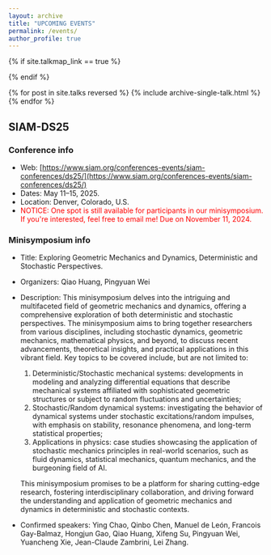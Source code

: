 ```yaml
---
layout: archive
title: "UPCOMING EVENTS"
permalink: /events/
author_profile: true
---
```


{% if site.talkmap_link == true %}

{% endif %}

{% for post in site.talks reversed %}
  {% include archive-single-talk.html %}
{% endfor %}


## SIAM-DS25

### Conference info
- Web: [https://www.siam.org/conferences-events/siam-conferences/ds25/](https://www.siam.org/conferences-events/siam-conferences/ds25/)
- Dates: May 11–15, 2025.
- Location: Denver, Colorado, U.S.
- <font color="red">NOTICE: One spot is still available for participants in our minisymposium. If you're interested, feel free to email me! Due on November 11, 2024.</font>

### Minisymposium info
- Title: Exploring Geometric Mechanics and Dynamics, Deterministic and Stochastic Perspectives.
- Organizers: Qiao Huang, Pingyuan Wei
- Description: This minisymposium delves into the intriguing and multifaceted field of geometric mechanics and dynamics, offering a comprehensive exploration of both deterministic and stochastic perspectives. The minisymposium aims to bring together researchers from various disciplines, including stochastic dynamics, geometric mechanics, mathematical physics, and beyond, to discuss recent advancements, theoretical insights, and practical applications in this vibrant field. Key topics to be covered include, but are not limited to:
  1. Deterministic/Stochastic mechanical systems: developments in modeling and analyzing differential equations that describe mechanical systems affiliated with sophisticated geometric structures or subject to random fluctuations and uncertainties;
  2. Stochastic/Random dynamical systems: investigating the behavior of dynamical systems under stochastic excitations/random impulses, with emphasis on stability, resonance phenomena, and long-term statistical properties;
  3. Applications in physics: case studies showcasing the application of stochastic mechanics principles in real-world scenarios, such as fluid dynamics, statistical mechanics, quantum mechanics, and the burgeoning field of AI.
  
  This minisymposium promises to be a platform for sharing cutting-edge research, fostering interdisciplinary collaboration, and driving forward the understanding and application of geometric mechanics and dynamics in deterministic and stochastic contexts.
- Confirmed speakers: Ying Chao, Qinbo Chen, Manuel de León, Francois Gay-Balmaz, Hongjun Gao, Qiao Huang, Xifeng Su, Pingyuan Wei, Yuancheng Xie, Jean-Claude Zambrini, Lei Zhang.
